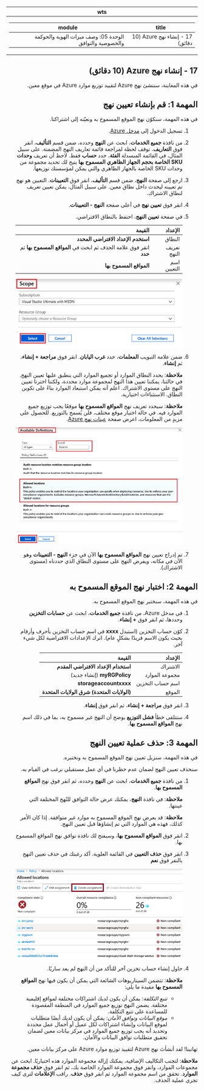 ﻿<div id="readme" class="Box-body readme blob js-code-block-container p-5 p-xl-6 gist-border-0" dir="rtl">
    <article class="markdown-body entry-content container-lg" itemprop="text"><table>
  <thead>
  <tr>
  <th>wts</th>
  </tr>
  </thead>
  <tbody>
  <tr>
  <td><div><table>
  <thead>
  <tr>
  <th>title</th>
  <th>module</th>
  </tr>
  </thead>
  <tbody>
  <tr>
  <td><div>17 - إنشاء نهج Azure (10 دقائق)</div></td>
  <td><div>الوحدة 05: وصف ميزات الهوية والحوكمة والخصوصية والتوافق</div></td>
  </tr>
  </tbody>
</table>
</div></td>
  </tr>
  </tbody>
</table>

# 17 - إنشاء نهج Azure (10 دقائق)

في هذه المعاينة، سننشئ نهج Azure لتقييد توزيع موارد Azure في موقع معين.

# المهمة 1: قم بإنشاء تعيين نهج 

في هذه المهمة، سنكوّن نهج الموقع المسموح به ونعيّنه إلى اشتراكنا. 

1. تسجيل الدخول إلى [مدخل Azure](https://portal.azure.com).

2. من نافذة **جميع الخدمات**، ابحث عن **النهج** وحدده، ضمن قسم **التأليف**، انقر فوق **التعاريف**.  توقف لحظة لمراجعة قائمة تعاريف النهج المضمنة. على سبيل المثال، في القائمة المنسدلة **الفئة**، حدد **حساب** فقط. لاحظ أن تعريف **وحدات SKU الخاصة بحجم الجهاز الظاهري المسموح بها** يتيح لك تحديد مجموعة من وحدات SKU الخاصة بالجهاز الظاهري والتي يمكن لمؤسستك توزيعها.

3. ارجع إلى صفحة **النهج**، ضمن قسم **التأليف**، انقر فوق **التعيينات**. التعيين هو نهج تم تعيينه ليحدث داخل نطاق معين. على سبيل المثال، يمكن تعيين تعريف لنطاق الاشتراك. 

4. انقر فوق **تعيين نهج** في أعلى صفحة **النهج - التعيينات**.

5. في صفحة **تعيين النهج**، احتفظ بالنطاق الافتراضي.

      | الإعداد | القيمة | 
    | --- | --- |
    | النطاق| **استخدم الإعداد الافتراضي المحدد**|
    | تعريف النهج | انقر فوق علامة الحذف ثم ابحث في **المواقع المسموح بها** ثم **حدد** |
    | اسم التعيين | **المواقع المسموح بها** |
    
    ![لقطة شاشة لجزء النطاق مع ملء قيم الحقل وتمييز زر "تحديد". ](../images/1402.png)
6. ضمن علامة التبويب **المعلمات**، حدد **غرب اليابان**. انقر فوق **مراجعة + إنشاء**، ثم **إنشاء**.

    **ملاحظة**: يحدد النطاق الموارد أو تجميع الموارد التي ينطبق عليها تعيين النهج. في حالتنا، يمكننا تعيين هذا النهج لمجموعة موارد محددة، ولكننا اخترنا تعيين النهج على مستوى الاشتراك. اعلم أنه يمكن استبعاد الموارد بناءً على تكوين النطاق. الاستثناءات اختيارية.

    **ملاحظة**: سيحدد تعريف نهج **المواقع المسموح بها** موقعًا يجب توزيع جميع الموارد فيه. في حالة اختيار موقع مختلف، فلن يُسمح بالتوزيع. للحصول على مزيدٍ من المعلومات، اعرض صفحة [عينات نهج Azure](https://docs.microsoft.com/ar-sa/azure/governance/policy/samples/index).

   ![لقطة شاشة لجزء التعاريف المتوفرة مع تمييز الحقول المختلفة وتحديد خيار تدقيق الأجهزة الظاهرية التي لا تستخدم الأقراص المُدارة.](../images/1403.png)

9. تم إدراج تعيين نهج **المواقع المسموح بها** الآن في جزء **النهج - التعيينات** وهو الآن في مكانه، ويفرض النهج على مستوى النطاق الذي حددناه (مستوى الاشتراك).

# المهمة 2: اختبار نهج الموقع المسموح به

في هذه المهمة، سنختبر نهج الموقع المسموح به. 

1. في مدخل Azure، من نافذة **جميع الخدمات**، ابحث عن **حسابات التخزين** وحددها، ثم انقر فوق **+ إنشاء**.

2. كوّن حساب التخزين (استبدل **xxxx** في اسم حساب التخزين بأحرف وأرقام بحيث يكون الاسم فريدًا بشكلٍ عام). اترك الإعدادات الافتراضية لكل شيء آخر. 

    | الإعداد | القيمة | 
    | --- | --- |
    | الاشتراك | **استخدام الإعداد الافتراضي المقدم** |
    | مجموعة الموارد | **myRGPolicy** (إنشاء جديد) |
    | اسم حساب التخزين | **storageaccountxxxx** |
    | الموقع | **(الولايات المتحدة) شرق الولايات المتحدة** |

3. انقر فوق **مراجعة + إنشاء**، ثم انقر فوق **إنشاء**. 

4. ستتلقى خطأ **فشل التوزيع** يوضح أن النهج غير مسموح به، بما في ذلك اسم نهج **المواقع المسموح بها**.

# المهمة 3: حذف عملية تعيين النهج

في هذه المهمة، سنزيل تعيين نهج الموقع المسموح به ونختبره. 

سنحذف تعيين النهج لضمان عدم حظرنا في أي عمل مستقبلي نرغب في القيام به.

1. من نافذة **جميع الخدمات**، ابحث عن **النهج** وحدده، ثم انقر فوق نهج **المواقع المسموح بها**.

    **ملاحظة**: في نافذة **النهج**، يمكنك عرض حالة التوافق للنُهج المختلفة التي عينتها.

    **ملاحظة**: قد يعرض نهج الموقع المسموح به موارد غير متوافقة. إذا كان الأمر كذلك، فهذه هي الموارد التي تم إنشاؤها قبل تعيين النهج.
 
2. انقر فوق **المواقع المسموح بها**، وسيفتح لك نافذة توافق نهج المواقع المسموح بها.

3. انقر فوق **حذف التعيين** في القائمة العلوية. أكد رغبتك في حذف تعيين النهج بالنقر فوق **نعم**

   ![لقطة شاشة لعنصر قائمة حذف التعيين.](../images/1407.png)

4. حاول إنشاء حساب تخزين آخر للتأكد من أن النهج لم يعد ساريًا.

    **ملاحظة**: تتضمن السيناريوهات الشائعة التي يمكن أن يكون فيها نهج **المواقع المسموح بها** مفيدة ما يلي: 
    - *تتبع التكلفة*: يمكن أن يكون لديك اشتراكات مختلفة لمواقع إقليمية مختلفة. يضمن النهج توزيع جميع الموارد في المنطقة المقصودة للمساعدة على تتبع التكلفة. 
    - *موقع البيانات وتوافق الأمان*: يمكن أن يكون لديك أيضًا متطلبات لموقع البيانات وإنشاء اشتراكات لكل عميل أو أحمال عمل محددة وتحديد أنه يجب توزيع جميع الموارد في مركز بيانات معين لضمان تحقيق متطلبات توافق البيانات والأمان.

تهانينا! لقد أنشأتَ نهج Azure لتقييد توزيع موارد Azure على مركز بيانات معين.

**ملاحظة**: لتجنب التكاليف الإضافية، يمكنك إزالة مجموعة الموارد هذه اختياريًا. ابحث عن مجموعات الموارد، وانقر فوق مجموعة الموارد الخاصة بك، ثم انقر فوق **حذف مجموعة الموارد**. تحقق من اسم مجموعة الموارد ثم انقر فوق **حذف**. راقب **الإعلامات** لترى كيف تجري عملية الحذف.
